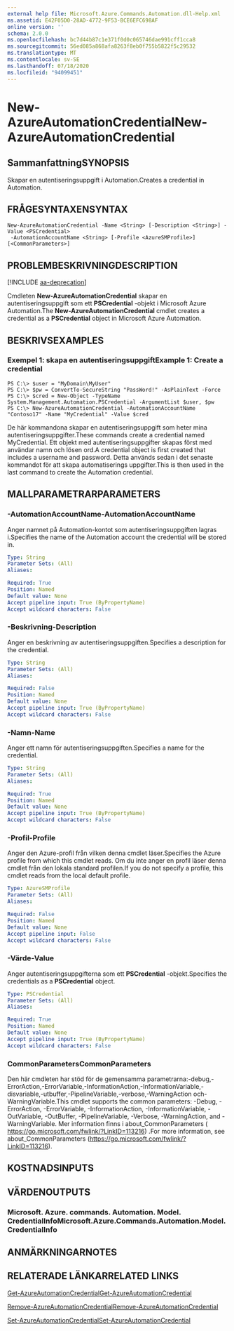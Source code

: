 ```yaml
---
external help file: Microsoft.Azure.Commands.Automation.dll-Help.xml
ms.assetid: E42F05D0-28AD-4772-9F53-BCE6EFC698AF
online version: ''
schema: 2.0.0
ms.openlocfilehash: bc7d44b87c1e371f0d0c065746dae991cff1cca8
ms.sourcegitcommit: 56ed085a868afa8263f8eb0f755b5822f5c29532
ms.translationtype: MT
ms.contentlocale: sv-SE
ms.lasthandoff: 07/18/2020
ms.locfileid: "94099451"
---
```

# <span data-ttu-id="9535e-101">New-AzureAutomationCredential</span><span class="sxs-lookup"><span data-stu-id="9535e-101">New-AzureAutomationCredential</span></span>

## <span data-ttu-id="9535e-102">Sammanfattning</span><span class="sxs-lookup"><span data-stu-id="9535e-102">SYNOPSIS</span></span>

<span data-ttu-id="9535e-103">Skapar en autentiseringsuppgift i Automation.</span><span class="sxs-lookup"><span data-stu-id="9535e-103">Creates a credential in Automation.</span></span>

## <span data-ttu-id="9535e-104">FRÅGESYNTAXEN</span><span class="sxs-lookup"><span data-stu-id="9535e-104">SYNTAX</span></span>

```
New-AzureAutomationCredential -Name <String> [-Description <String>] -Value <PSCredential>
 -AutomationAccountName <String> [-Profile <AzureSMProfile>] [<CommonParameters>]
```

## <span data-ttu-id="9535e-105">PROBLEMBESKRIVNING</span><span class="sxs-lookup"><span data-stu-id="9535e-105">DESCRIPTION</span></span>

[!INCLUDE [aa-deprecation](../include/aa-deprecation.md)]

<span data-ttu-id="9535e-106">Cmdleten **New-AzureAutomationCredential** skapar en autentiseringsuppgift som ett **PSCredential** -objekt i Microsoft Azure Automation.</span><span class="sxs-lookup"><span data-stu-id="9535e-106">The **New-AzureAutomationCredential** cmdlet creates a credential as a **PSCredential** object in Microsoft Azure Automation.</span></span>

## <span data-ttu-id="9535e-107">BESKRIVS</span><span class="sxs-lookup"><span data-stu-id="9535e-107">EXAMPLES</span></span>

### <span data-ttu-id="9535e-108">Exempel 1: skapa en autentiseringsuppgift</span><span class="sxs-lookup"><span data-stu-id="9535e-108">Example 1: Create a credential</span></span>
```
PS C:\> $user = "MyDomain\MyUser"
PS C:\> $pw = ConvertTo-SecureString "PassWord!" -AsPlainText -Force
PS C:\> $cred = New-Object -TypeName System.Management.Automation.PSCredential -ArgumentList $user, $pw
PS C:\> New-AzureAutomationCredential -AutomationAccountName "Contoso17" -Name "MyCredential" -Value $cred
```

<span data-ttu-id="9535e-109">De här kommandona skapar en autentiseringsuppgift som heter mina autentiseringsuppgifter.</span><span class="sxs-lookup"><span data-stu-id="9535e-109">These commands create a credential named MyCredential.</span></span>
<span data-ttu-id="9535e-110">Ett objekt med autentiseringsuppgifter skapas först med användar namn och lösen ord.</span><span class="sxs-lookup"><span data-stu-id="9535e-110">A credential object is first created that includes a username and password.</span></span>
<span data-ttu-id="9535e-111">Detta används sedan i det senaste kommandot för att skapa automatiserings uppgifter.</span><span class="sxs-lookup"><span data-stu-id="9535e-111">This is then used in the last command to create the Automation credential.</span></span>

## <span data-ttu-id="9535e-112">MALLPARAMETRAR</span><span class="sxs-lookup"><span data-stu-id="9535e-112">PARAMETERS</span></span>

### <span data-ttu-id="9535e-113">-AutomationAccountName</span><span class="sxs-lookup"><span data-stu-id="9535e-113">-AutomationAccountName</span></span>
<span data-ttu-id="9535e-114">Anger namnet på Automation-kontot som autentiseringsuppgiften lagras i.</span><span class="sxs-lookup"><span data-stu-id="9535e-114">Specifies the name of the Automation account the credential will be stored in.</span></span>

```yaml
Type: String
Parameter Sets: (All)
Aliases: 

Required: True
Position: Named
Default value: None
Accept pipeline input: True (ByPropertyName)
Accept wildcard characters: False
```

### <span data-ttu-id="9535e-115">-Beskrivning</span><span class="sxs-lookup"><span data-stu-id="9535e-115">-Description</span></span>
<span data-ttu-id="9535e-116">Anger en beskrivning av autentiseringsuppgiften.</span><span class="sxs-lookup"><span data-stu-id="9535e-116">Specifies a description for the credential.</span></span>

```yaml
Type: String
Parameter Sets: (All)
Aliases: 

Required: False
Position: Named
Default value: None
Accept pipeline input: True (ByPropertyName)
Accept wildcard characters: False
```

### <span data-ttu-id="9535e-117">-Namn</span><span class="sxs-lookup"><span data-stu-id="9535e-117">-Name</span></span>
<span data-ttu-id="9535e-118">Anger ett namn för autentiseringsuppgiften.</span><span class="sxs-lookup"><span data-stu-id="9535e-118">Specifies a name for the credential.</span></span>

```yaml
Type: String
Parameter Sets: (All)
Aliases: 

Required: True
Position: Named
Default value: None
Accept pipeline input: True (ByPropertyName)
Accept wildcard characters: False
```

### <span data-ttu-id="9535e-119">-Profil</span><span class="sxs-lookup"><span data-stu-id="9535e-119">-Profile</span></span>
<span data-ttu-id="9535e-120">Anger den Azure-profil från vilken denna cmdlet läser.</span><span class="sxs-lookup"><span data-stu-id="9535e-120">Specifies the Azure profile from which this cmdlet reads.</span></span>
<span data-ttu-id="9535e-121">Om du inte anger en profil läser denna cmdlet från den lokala standard profilen.</span><span class="sxs-lookup"><span data-stu-id="9535e-121">If you do not specify a profile, this cmdlet reads from the local default profile.</span></span>

```yaml
Type: AzureSMProfile
Parameter Sets: (All)
Aliases: 

Required: False
Position: Named
Default value: None
Accept pipeline input: False
Accept wildcard characters: False
```

### <span data-ttu-id="9535e-122">-Värde</span><span class="sxs-lookup"><span data-stu-id="9535e-122">-Value</span></span>
<span data-ttu-id="9535e-123">Anger autentiseringsuppgifterna som ett **PSCredential** -objekt.</span><span class="sxs-lookup"><span data-stu-id="9535e-123">Specifies the credentials as a **PSCredential** object.</span></span>

```yaml
Type: PSCredential
Parameter Sets: (All)
Aliases: 

Required: True
Position: Named
Default value: None
Accept pipeline input: True (ByPropertyName)
Accept wildcard characters: False
```

### <span data-ttu-id="9535e-124">CommonParameters</span><span class="sxs-lookup"><span data-stu-id="9535e-124">CommonParameters</span></span>
<span data-ttu-id="9535e-125">Den här cmdleten har stöd för de gemensamma parametrarna:-debug,-ErrorAction,-ErrorVariable,-InformationAction,-InformationVariable,-disvariable,-utbuffer,-PipelineVariable,-verbose,-WarningAction och-WarningVariable.</span><span class="sxs-lookup"><span data-stu-id="9535e-125">This cmdlet supports the common parameters: -Debug, -ErrorAction, -ErrorVariable, -InformationAction, -InformationVariable, -OutVariable, -OutBuffer, -PipelineVariable, -Verbose, -WarningAction, and -WarningVariable.</span></span> <span data-ttu-id="9535e-126">Mer information finns i about_CommonParameters ( https://go.microsoft.com/fwlink/?LinkID=113216) .</span><span class="sxs-lookup"><span data-stu-id="9535e-126">For more information, see about_CommonParameters (https://go.microsoft.com/fwlink/?LinkID=113216).</span></span>

## <span data-ttu-id="9535e-127">KOSTNADS</span><span class="sxs-lookup"><span data-stu-id="9535e-127">INPUTS</span></span>

## <span data-ttu-id="9535e-128">VÄRDEN</span><span class="sxs-lookup"><span data-stu-id="9535e-128">OUTPUTS</span></span>

### <span data-ttu-id="9535e-129">Microsoft. Azure. commands. Automation. Model. CredentialInfo</span><span class="sxs-lookup"><span data-stu-id="9535e-129">Microsoft.Azure.Commands.Automation.Model.CredentialInfo</span></span>

## <span data-ttu-id="9535e-130">ANMÄRKNINGAR</span><span class="sxs-lookup"><span data-stu-id="9535e-130">NOTES</span></span>

## <span data-ttu-id="9535e-131">RELATERADE LÄNKAR</span><span class="sxs-lookup"><span data-stu-id="9535e-131">RELATED LINKS</span></span>

[<span data-ttu-id="9535e-132">Get-AzureAutomationCredential</span><span class="sxs-lookup"><span data-stu-id="9535e-132">Get-AzureAutomationCredential</span></span>](./Get-AzureAutomationCredential.md)

[<span data-ttu-id="9535e-133">Remove-AzureAutomationCredential</span><span class="sxs-lookup"><span data-stu-id="9535e-133">Remove-AzureAutomationCredential</span></span>](./Remove-AzureAutomationCredential.md)

[<span data-ttu-id="9535e-134">Set-AzureAutomationCredential</span><span class="sxs-lookup"><span data-stu-id="9535e-134">Set-AzureAutomationCredential</span></span>](./Set-AzureAutomationCredential.md)


